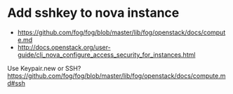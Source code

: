 Add sshkey to nova instance
===========================

  * https://github.com/fog/fog/blob/master/lib/fog/openstack/docs/compute.md
  * http://docs.openstack.org/user-guide/cli_nova_configure_access_security_for_instances.html

Use Keypair.new or SSH? https://github.com/fog/fog/blob/master/lib/fog/openstack/docs/compute.md#ssh
